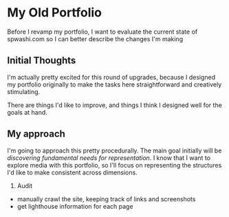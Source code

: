 # My Old Portfolio

Before I revamp my portfolio, I want to evaluate the current state of spwashi.com so I can better describe the changes I'm making

## Initial Thoughts

I'm actually pretty excited for this round of upgrades, because I designed my portfolio originally to make the tasks here straightforward and creatively stimulating.

There are things I'd like to improve, and things I think I designed well for the goals at hand.

## My approach

I'm going to approach this pretty procedurally. The main goal initially will be *discovering fundamental needs for representation*. I know that I want to explore media with this portfolio, so I'll focus on representing the structures I'd like to make consistent across dimensions.

1. Audit
 - manually crawl the site, keeping track of links and screenshots
 - get lighthouse information for each page
